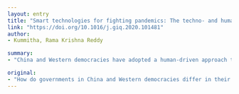 ```yaml
---
layout: entry
title: "Smart technologies for fighting pandemics: The techno- and human- driven approaches in controlling the virus transmission"
link: "https://doi.org/10.1016/j.giq.2020.101481"
author:
- Kummitha, Rama Krishna Reddy

summary:
- "China and Western democracies have adopted a human-driven approach to control the transmission of Covid-19. This research compares two opposing approaches. Chinese cities and government adopt a technological approach. Human interaction with the technology is mediated by the political and institutional context in which the technologies are implemented. The findings highlight that although the techno driven approach may be more productive to identify, isolate and quarantine infected individuals, it also results in the suppression and censoring the citizen views."

original:
- "How do governments in China and Western democracies differ in their technological response to control the transmission of the pandemic? Based on an analysis of academic papers, World Health Organization reports and newspapers, this research compares two opposing approaches, whereas the Chinese cities and government have adopted a techno-driven approach, Western governments have adopted a human-driven approach to control the transmission of Covid-19. The findings highlight that although the techno driven approach may be more productive to identify, isolate and quarantine infected individuals, it also results in the suppression and censoring the citizen views. It is further emphasized that human interaction with the technology is mediated by the political and institutional context in which the technologies are implemented. This paper contributes to literature by understanding the human-technology relationship, and offers five practical observations for controlling virus transmissions during pandemics."
---
```


